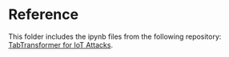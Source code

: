 # Reference 

This folder includes the ipynb files from the following repository:
[TabTransformer for IoT Attacks](https://github.com/brunabazaluk/tabtransformer_iot_attacks).